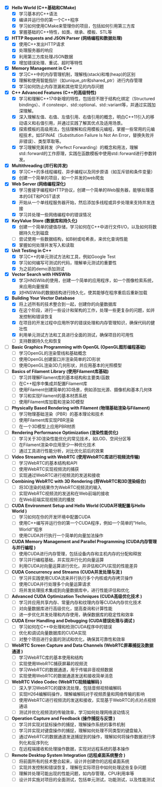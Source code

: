 - [X] **Hello World (C++基础和CMake)**
   - [X] 学习基本的C++语法
   - [X] 编译并运行你的第一个C++程序
   - [X] 学习如何使用CMake来管理你的项目，包括如何引用第三方库
   - [X] 掌握基础的C++特性，如类、继承、模板、STL等

- [X] **HTTP Requests and JSON Parser (网络编程和数据处理)**
   - [X] 使用C++发出HTTP请求
   - [X] 处理服务器的响应
   - [X] 利用第三方库处理JSON数据
   - [X] 增加错误处理、重试、超时等特性

- [X] **Memory Management in C++**
   - [X] 学习C++中的内存管理机制，理解栈(stack)和堆(heap)的区别
   - [X] 理解和使用智能指针（如unique_ptr和shared_ptr）进行内存管理
   - [X] 学习如何防止内存泄漏和其他常见的内存问题

- [X] **C++ Advanced Features (C++的高级特性)**
   - [X] 学习和理解C++17中新增的特性，包括但不限于结构化绑定（Structured bindings）、if constexpr、std::optional、std::variant等，并通过实践加深理解。
   - [X] 深入理解左值、右值、左值引用、右值引用的概念，明白C++11引入的移动语义和右值引用，并通过实践了解其优点及适用场景。
   - [X] 探索模板的高级用法，包括理解和应用模板元编程，掌握一些常用的元编程技术，如SFINAE（Substitution Failure Is Not An Error，替换失败并非错误）、类型萃取等。
   - [X] 学习理解完美转发（Perfect Forwarding）的概念和用法，理解std::forward的工作原理，实践在函数模板中使用std::forward进行参数转发。

- [X] **Multithreading (并行和并发)**
   - [X] 学习C++的多线程编程、异步编程以及同步原语（如互斥锁和条件变量）
   - [X] 创建一个简单的项目，如一个并发的web爬虫

- [X] **Web Server (网络编程深化)**
   - [X] 学习套接字编程和HTTP协议，创建一个简单的Web服务器，能够处理基本的GET和POST请求
   - [X] 开始从一个单线程服务器开始，然后添加多线程或异步处理来支持并发连接
   - [X] 学习并处理一些网络编程中的错误情况

- [X] **KeyValue Store (数据库和持久化)**
   - [X] 创建一个简单的键值存储，学习如何在C++中进行文件I/O，以及如何将数据持久化到磁盘
   - [ ] 尝试使用一些数据结构，如B树或哈希表，来优化查询性能
   - [X] 掌握如何处理并发写入和读取

- [X] **Unit Testing in C++**
   - [X] 学习C++的单元测试方法和工具，例如Google Test
   - [X] 学习如何编写可测试的代码，理解单元测试的重要性
   - [X] 为之前的demo添加测试

- [X] **Vector Search with HNSWlib**
   - [X] 学习HNSWlib的使用，创建一个简单的应用程序，如一个图像检索系统，来应用向量搜索
   - [X] 对HNSWlib的数据结构进行持久化，使其能够在程序重启后重新加载

- [X] **Building Your Vector Database**
   - [X] 将上述所有的技术整合到一起，创建你的向量数据库
   - [X] 在这个阶段，进行一些设计和架构的工作，处理一些更复杂的问题，如并发控制和错误恢复
   - [X] 在项目的开发过程中应用所学的错误处理和内存管理知识，确保代码的健壮性
   - [X] 利用单元测试方法和工具进行全面的测试，确保项目的可用性
   - [ ] 支持数据持久化和恢复

- [ ] **Basic Graphics Programming with OpenGL (OpenGL图形编程基础)**
   - [ ] 学习OpenGL的渲染管线和基础概念
   - [ ] 使用OpenGL创建窗口并渲染简单的2D形状
   - [ ] 使用OpenGL渲染3D几何形状，并应用基本的光照模型

- [ ] **Basics of Filament Library (使用Filament库基础)**
   - [ ] 学习并理解Filament库的基本结构和主要类/函数
   - [ ] 在C++程序中集成并配置Filament库
   - [ ] 使用Filament创建简单的3D场景，例如添加光源、摄像机和基本几何体
   - [ ] 学习和实现Filament的基本材质系统
   - [ ] 使用Filament库加载和渲染3D模型

- [ ] **Physically Based Rendering with Filament (物理基础渲染与Filament)**
   - [ ] 学习物理基础渲染（PBR）的基本理论和技术
   - [ ] 使用Filament库实现PBR渲染
   - [ ] 在一个3D模型上应用PBR材质

- [ ] **Rendering Performance Optimization (渲染性能优化)**
   - [ ] 学习关于3D渲染性能优化的常见技术，如LOD、空间分区等
   - [ ] 在Filament渲染中应用至少一种优化技术
   - [ ] 通过工具进行性能分析，对比优化前后的效果

- [ ] **Video Streaming with WebRTC (使用WebRTC库进行视频流传输)**
   - [ ] 学习WebRTC的基本结构和API
   - [ ] 使用WebRTC实现视频流的捕获
   - [ ] 实现通过WebRTC进行视频流的发送和接收

- [ ] **Combining WebRTC with 3D Rendering (将WebRTC和3D渲染结合)**
   - [ ] 将3D渲染的结果作为WebRTC视频流的输入
   - [ ] 实现WebRTC视频流的发送和在Web前端的接收
   - [ ] 在Web前端实现视频流的播放

- [ ] **CUDA Environment Setup and Hello World (CUDA环境配置与Hello World )**
   - [ ] 学习如何在你的开发环境中配置CUDA
   - [ ] 使用C++编写并运行你的第一个CUDA程序，例如一个简单的"Hello, World!"程序
   - [ ] 使用CUDA并行执行一个简单的向量加法操作

- [ ] **CUDA Memory Management and Parallel Programming (CUDA内存管理与并行编程 )**
   - [ ] 使用CUDA进行内存管理，包括设备内存和主机内存的分配和释放
   - [ ] 学习并行编程基础，并实现并行化的向量运算
   - [ ] 利用CUDA对向量运算进行优化，并评估和CPU实现的性能差异

- [ ] **CUDA Concurrency and Streams (CUDA并发处理与流 )**
   - [ ] 学习并实践使用CUDA流来并行执行多个内核或内存拷贝操作
   - [ ] 使用CUDA并行处理多个向量运算请求
   - [ ] 将并发处理技术集成到向量数据库中，进行性能评估和优化

- [ ] **Advanced CUDA Optimization Techniques (CUDA高级优化技术 )**
   - [ ] 学习并应用共享内存、常量内存和纹理内存等CUDA内存优化技术
   - [ ] 对向量数据库进行高级优化，提高查询和计算性能
   - [ ] 进一步优化并发处理和内存使用，确保数据库的稳定性和效率

- [ ] **CUDA Error Handling and Debugging (CUDA错误处理与调试 )**
   - [ ] 学习如何在C++中处理和检测CUDA程序中的错误
   - [ ] 优化和调试向量数据库的CUDA实现
   - [ ] 对整个项目进行全面的测试和优化，确保其可靠性和效率

- [ ] **WebRTC Screen Capture and Data Channels (WebRTC屏幕捕捉及数据通道 )**
   - [ ] 学习WebRTC库的基本使用和结构
   - [ ] 实现使用WebRTC捕获屏幕的视频流
   - [ ] 学习WebRTC的数据通道，用于传输非音视频数据
   - [ ] 实现使用WebRTC的数据通道发送和接收简单消息

- [ ] **WebRTC Video Codec (WebRTC视频编解码 )**
   - [ ] 深入学习WebRTC的媒体流处理，包括音频视频编解码
   - [ ] 实现H264编解码操作，理解编解码对于视频质量和网络传输的影响
   - [ ] 使用WebRTC进行视频流的发送和接收，实现基于WebRTC的点对点视频通话
   - [ ] 测试并优化视频流的传输效率，学习如何处理网络波动情况

- [ ] **Operation Capture and Feedback (操作捕捉与反馈 )**
   - [ ] 学习并实现对鼠标操作的捕捉，理解操作系统的事件机制
   - [ ] 学习并实现对键盘操作的捕捉，理解如何处理不同类型的键盘输入
   - [ ] 通过WebRTC的数据通道发送捕捉到的操作，理解如何将操作数据进行序列化和反序列化
   - [ ] 在远程端接收和处理操作数据，实现对远程系统的基本操作

- [ ] **Remote Desktop System Integration (远程桌面系统整合 )**
   - [ ] 将前面所有的技术整合起来，设计并创建你的远程桌面系统
   - [ ] 实现并发控制和错误恢复，理解在实际项目中如何处理这些复杂问题
   - [ ] 理解并处理可能出现的性能问题，如内存管理，CPU利用率等
   - [ ] 设计并实施对项目的全面测试，包括单元测试，功能测试，以及性能测试
